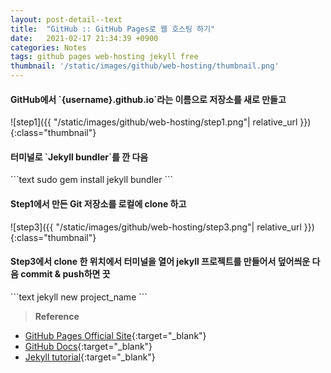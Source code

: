 ```yaml
---
layout: post-detail--text
title:  "GitHub :: GitHub Pages로 웹 호스팅 하기"
date:   2021-02-17 21:34:39 +0900
categories: Notes
tags: github pages web-hosting jekyll free
thumbnail: '/static/images/github/web-hosting/thumbnail.png'
--- 
```


<div markdown="1" class="stepper text">
<h4 markdown="1" data-step="1" class="title">
    GitHub에서 `{username}.github.io`라는 이름으로 저장소를 새로 만들고
</h4>
![step1]({{ "/static/images/github/web-hosting/step1.png"| relative_url }}){:class="thumbnail"}
</div>



<div markdown="1" class="stepper text mt-3">
<h4 markdown="1" data-step="2" class="title">
    터미널로 `Jekyll bundler`를 깐 다음
</h4>
```text 
    sudo gem install jekyll bundler
```
</div>


<div markdown="1" class="stepper text mt-3">
<h4 markdown="1" data-step="3" class="title">
    Step1에서 만든  Git 저장소를 로컬에 clone 하고
</h4>
![step3]({{ "/static/images/github/web-hosting/step3.png"| relative_url }}){:class="thumbnail"}
</div>
          

<div markdown="1" class="stepper text mt-3 mb-4">
<h4 markdown="1" data-step="4" class="title">
    Step3에서 clone 한 위치에서 터미널을 열어 jekyll 프로젝트를 만들어서 덮어씌운 다음 commit & push하면 끗
</h4>
```text 
    jekyll new project_name
```
</div>

    
> **Reference**
* [GitHub Pages Official Site](https://pages.github.com/){:target="_blank"}
* [GitHub Docs](https://docs.github.com/en/github/working-with-github-pages){:target="_blank"}
* [Jekyll tutorial](https://jekyllrb-ko.github.io/docs/step-by-step/01-setup/){:target="_blank"}
